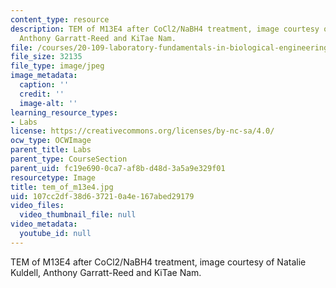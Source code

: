 ```yaml
---
content_type: resource
description: TEM of M13E4 after CoCl2/NaBH4 treatment, image courtesy of Natalie Kuldell,
  Anthony Garratt-Reed and KiTae Nam.
file: /courses/20-109-laboratory-fundamentals-in-biological-engineering-fall-2007/107cc2df38d637210a4e167abed29179_tem_of_m13e4.jpg
file_size: 32135
file_type: image/jpeg
image_metadata:
  caption: ''
  credit: ''
  image-alt: ''
learning_resource_types:
- Labs
license: https://creativecommons.org/licenses/by-nc-sa/4.0/
ocw_type: OCWImage
parent_title: Labs
parent_type: CourseSection
parent_uid: fc19e690-0ca7-af8b-d48d-3a5a9e329f01
resourcetype: Image
title: tem_of_m13e4.jpg
uid: 107cc2df-38d6-3721-0a4e-167abed29179
video_files:
  video_thumbnail_file: null
video_metadata:
  youtube_id: null
---
```

TEM of M13E4 after CoCl2/NaBH4 treatment, image courtesy of Natalie Kuldell, Anthony Garratt-Reed and KiTae Nam.